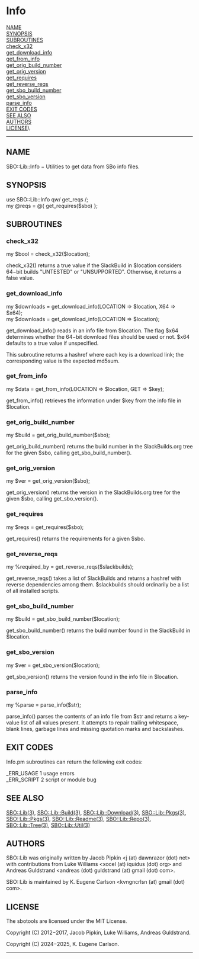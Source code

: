 # Info

[NAME](#name)\
[SYNOPSIS](#synopsis)\
[SUBROUTINES](#subroutines)\
[check_x32](#check_x32)\
[get_download_info](#get_download_info)\
[get_from_info](#get_from_info)\
[get_orig_build_number](#get_orig_build_number)\
[get_orig_version](#get_orig_version)\
[get_requires](#get_requires)\
[get_reverse_reqs](#get_reverse_reqs)\
[get_sbo_build_number](#get_sbo_build_number)\
[get_sbo_version](#get_sbo_version)\
[parse_info](#parse_info)\
[EXIT CODES](#exit-codes)\
[SEE ALSO](#see-also)\
[AUTHORS](#authors)\
[LICENSE](#license)\

------------------------------------------------------------------------

## NAME

SBO::Lib::Info − Utilities to get data from SBo info files.

## SYNOPSIS

use SBO::Lib::Info qw/ get_reqs /;\
my \@reqs = \@{ get_requires(\$sbo) };

## SUBROUTINES

### check_x32

my \$bool = check_x32(\$location);

check_x32() returns a true value if the SlackBuild in \$location
considers 64−bit builds \"UNTESTED\" or \"UNSUPPORTED\". Otherwise, it
returns a false value.

### get_download_info

my \$downloads = get_download_info(LOCATION =\> \$location, X64 =\>
\$x64);\
my \$downloads = get_download_info(LOCATION =\> \$location);

get_download_info() reads in an info file from \$location. The flag
\$x64 determines whether the 64−bit download files should be used or
not. \$x64 defaults to a true value if unspecified.

This subroutine returns a hashref where each key is a download link; the
corresponding value is the expected md5sum.

### get_from_info

my \$data = get_from_info(LOCATION =\> \$location, GET =\> \$key);

get_from_info() retrieves the information under \$key from the info file
in \$location.

### get_orig_build_number

my \$build = get_orig_build_number(\$sbo);

get_orig_build_number() returns the build number in the SlackBuilds.org
tree for the given \$sbo, calling get_sbo_build_number().

### get_orig_version

my \$ver = get_orig_version(\$sbo);

get_orig_version() returns the version in the SlackBuilds.org tree for
the given \$sbo, calling get_sbo_version().

### get_requires

my \$reqs = get_requires(\$sbo);

get_requires() returns the requirements for a given \$sbo.

### get_reverse_reqs

my %required_by = get_reverse_reqs(\$slackbuilds);

get_reverse_reqs() takes a list of SlackBuilds and returns a hashref
with reverse dependencies among them. \$slackbuilds should ordinarily be
a list of all installed scripts.

### get_sbo_build_number

my \$build = get_sbo_build_number(\$location);

get_sbo_build_number() returns the build number found in the SlackBuild
in \$location.

### get_sbo_version

my \$ver = get_sbo_version(\$location);

get_sbo_version() returns the version found in the info file in
\$location.

### parse_info

my %parse = parse_info(\$str);

parse_info() parses the contents of an info file from \$str and returns
a key-value list of all values present. It attempts to repair trailing
whitespace, blank lines, garbage lines and missing quotation marks and
backslashes.

## EXIT CODES

Info.pm subroutines can return the following exit codes:

\_ERR_USAGE 1 usage errors\
\_ERR_SCRIPT 2 script or module bug

## SEE ALSO

[SBO::Lib(3)](Lib.3.md), [SBO::Lib::Build(3)](Build.3.md), [SBO::Lib::Download(3)](Download.3.md),
[SBO::Lib::Pkgs(3)](Pkgs.3.md), [SBO::Lib::Pkgs(3)](Pkgs.3.md), [SBO::Lib::Readme(3)](Readme.3.md),
[SBO::Lib::Repo(3)](Repo.3.md), [SBO::Lib::Tree(3)](Tree.3.md), [SBO::Lib::Util(3)](Util.3.md)

## AUTHORS

SBO::Lib was originally written by Jacob Pipkin \<j (at) dawnrazor (dot)
net\> with contributions from Luke Williams \<xocel (at) iquidus (dot)
org\> and Andreas Guldstrand \<andreas (dot) guldstrand (at) gmail (dot)
com\>.

SBO::Lib is maintained by K. Eugene Carlson \<kvngncrlsn (at) gmail
(dot) com\>.

## LICENSE

The sbotools are licensed under the MIT License.

Copyright (C) 2012−2017, Jacob Pipkin, Luke Williams, Andreas
Guldstrand.

Copyright (C) 2024−2025, K. Eugene Carlson.

------------------------------------------------------------------------
